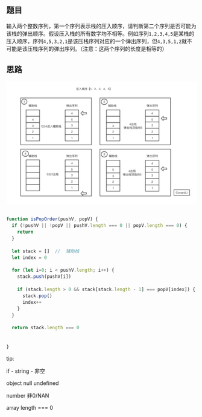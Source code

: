 ## 题目

输入两个整数序列，第一个序列表示栈的压入顺序，请判断第二个序列是否可能为该栈的弹出顺序。假设压入栈的所有数字均不相等。例如序列`1,2,3,4,5`是某栈的压入顺序，序列`4,5,3,2,1`是该压栈序列对应的一个弹出序列，但`4,3,5,1,2`就不可能是该压栈序列的弹出序列。（注意：这两个序列的长度是相等的）

## 思路

![Alt text](../../images/栈的压入弹出序列.png)

```js

function isPopOrder(pushV, popV) {
  if (!pushV || !popV || pushV.length === 0 || popV.length === 0) {
    return 
  }

  let stack = []  //  辅助栈
  let index = 0

  for (let i=0; i < pushV.length; i++) {
    stack.push(pushV[i])

    if (stack.length > 0 && stack[stack.length - 1] === popV[index]) {
      stack.pop()
      index++
    }
  }

  return stack.length === 0


}
```


tip:

if - 
string - 非空

object null undefined

number 非0/NAN

array length === 0